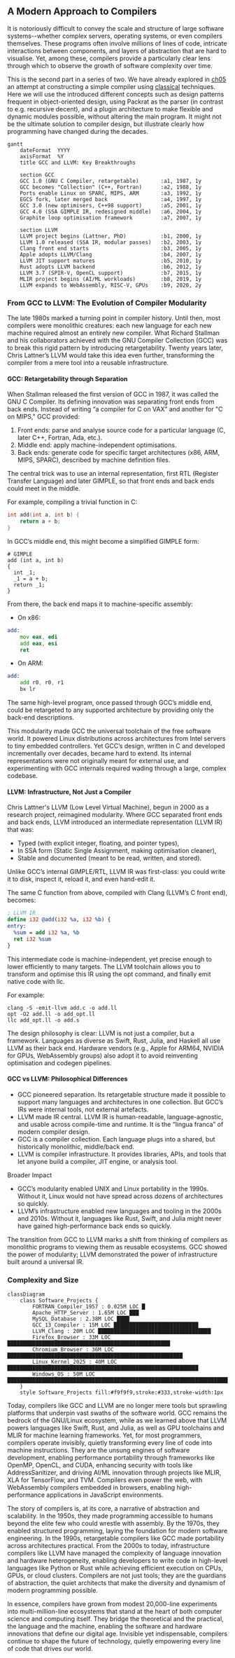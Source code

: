 
## A Modern Approach to Compilers

It is notoriously difficult to convey the scale and structure of large software systems--whether
complex servers, operating systems, or even compilers themselves. These programs often involve
millions of lines of code, intricate interactions between components, and layers of abstraction
that are hard to visualise. Yet, among these, compilers provide a particularly clear lens through
which to observe the growth of software complexity over time. 

This is the second part in a series of two. We have already explored in [ch05](./../../ch05/)
an attempt at constructing a simple compiler using [classical](./../../ch05/classic/) techniques.
Here we will use the introduced different concepts such as design patterns frequent in
object-oriented design, using Packrat as the parser (in contrast to e.g. recursive decent),
and a plugin architecture to make flexible and dynamic modules possible, without altering
the main program. It might not be the ultimate solution to compiler design, but illustrate
clearly how programming have changed during the decades.


```mermaid
gantt
    dateFormat  YYYY
    axisFormat  %Y
    title GCC and LLVM: Key Breakthroughs

    section GCC
    GCC 1.0 (GNU C Compiler, retargetable)       :a1, 1987, 1y
    GCC becomes "Collection" (C++, Fortran)      :a2, 1988, 1y
    Ports enable Linux on SPARC, MIPS, ARM       :a3, 1992, 1y
    EGCS fork, later merged back                 :a4, 1997, 1y
    GCC 3.0 (new optimisers, C++98 support)      :a5, 2001, 1y
    GCC 4.0 (SSA GIMPLE IR, redesigned middle)   :a6, 2004, 1y
    Graphite loop optimisation framework         :a7, 2007, 1y

    section LLVM
    LLVM project begins (Lattner, PhD)           :b1, 2000, 1y
    LLVM 1.0 released (SSA IR, modular passes)   :b2, 2003, 1y
    Clang front end starts                       :b3, 2005, 1y
    Apple adopts LLVM/Clang                      :b4, 2007, 1y
    LLVM JIT support matures                     :b5, 2010, 1y
    Rust adopts LLVM backend                     :b6, 2012, 1y
    LLVM 3.7 (SPIR-V, OpenCL support)            :b7, 2015, 1y
    MLIR project begins (AI/ML workloads)        :b8, 2019, 1y
    LLVM expands to WebAssembly, RISC-V, GPUs    :b9, 2020, 2y
```


### From GCC to LLVM: The Evolution of Compiler Modularity

The late 1980s marked a turning point in compiler history. Until then, most compilers were monolithic creatures:
each new language for each new machine required almost an entirely new compiler. What Richard Stallman and his
collaborators achieved with the GNU Compiler Collection (GCC) was to break this rigid pattern by introducing
retargetability. Twenty years later, Chris Lattner’s LLVM would take this idea even further, transforming the
compiler from a mere tool into a reusable infrastructure.


#### GCC: Retargetability through Separation

When Stallman released the first version of GCC in 1987, it was called the GNU C Compiler. Its defining innovation
was separating front ends from back ends. Instead of writing “a compiler for C on VAX” and another for "C on MIPS,"
GCC provided:
1. Front ends: parse and analyse source code for a particular language (C, later C++, Fortran, Ada, etc.).
2. Middle end: apply machine-independent optimisations.
3. Back ends: generate code for specific target architectures (x86, ARM, MIPS, SPARC), described by machine definition files.

The central trick was to use an internal representation, first RTL (Register Transfer Language) and later GIMPLE,
so that front ends and back ends could meet in the middle.

For example, compiling a trivial function in C:

```c
int add(int a, int b) {
    return a + b;
}
```

In GCC’s middle end, this might become a simplified GIMPLE form:

```gimple
# GIMPLE
add (int a, int b)
{
  int _1;
  _1 = a + b;
  return _1;
}
```

From there, the back end maps it to machine-specific assembly:
- On x86:
```asm
add:
    mov eax, edi
    add eax, esi
    ret
```
- On ARM:
```asm
add:
    add r0, r0, r1
    bx lr
```

The same high-level program, once passed through GCC’s middle end, could be retargeted to any supported
architecture by providing only the back-end descriptions.

This modularity made GCC the universal toolchain of the free software world. It powered Linux distributions
across architectures from Intel servers to tiny embedded controllers. Yet GCC’s design, written in C and
developed incrementally over decades, became hard to extend. Its internal representations were not originally
meant for external use, and experimenting with GCC internals required wading through a large, complex codebase.



#### LLVM: Infrastructure, Not Just a Compiler

Chris Lattner's LLVM (Low Level Virtual Machine), begun in 2000 as a research project, reimagined modularity.
Where GCC separated front ends and back ends, LLVM introduced an intermediate representation (LLVM IR) that was:
- Typed (with explicit integer, floating, and pointer types),
- In SSA form (Static Single Assignment, making optimisation cleaner),
- Stable and documented (meant to be read, written, and stored).

Unlike GCC’s internal GIMPLE/RTL, LLVM IR was first-class: you could write it to disk, inspect it, reload it,
and even hand-edit it.

The same C function from above, compiled with Clang (LLVM’s C front end), becomes:

```llvm
; LLVM IR
define i32 @add(i32 %a, i32 %b) {
entry:
  %sum = add i32 %a, %b
  ret i32 %sum
}
```

This intermediate code is machine-independent, yet precise enough to lower efficiently to many targets.
The LLVM toolchain allows you to transform and optimise this IR using the opt command, and finally emit
native code with llc.

For example:

```
clang -S -emit-llvm add.c -o add.ll
opt -O2 add.ll -o add_opt.ll
llc add_opt.ll -o add.s
```

The design philosophy is clear: LLVM is not just a compiler, but a framework. Languages as diverse as Swift,
Rust, Julia, and Haskell all use LLVM as their back end. Hardware vendors (e.g., Apple for ARM64, NVIDIA
for GPUs, WebAssembly groups) also adopt it to avoid reinventing optimisation and codegen pipelines.



#### GCC vs LLVM: Philosophical Differences

- GCC pioneered separation. Its retargetable structure made it possible to support many languages and
  architectures in one collection. But GCC’s IRs were internal tools, not external artefacts.
- LLVM made IR central. LLVM IR is human-readable, language-agnostic, and usable across compile-time
  and runtime. It is the “lingua franca” of modern compiler design.
- GCC is a compiler collection. Each language plugs into a shared, but historically monolithic, middle/back end.
- LLVM is compiler infrastructure. It provides libraries, APIs, and tools that let anyone build a compiler,
  JIT engine, or analysis tool.



Broader Impact

- GCC’s modularity enabled UNIX and Linux portability in the 1990s. Without it, Linux would not have spread
  across dozens of architectures so quickly.
- LLVM’s infrastructure enabled new languages and tooling in the 2000s and 2010s. Without it, languages
  like Rust, Swift, and Julia might never have gained high-performance back ends so quickly.

The transition from GCC to LLVM marks a shift from thinking of compilers as monolithic programs to viewing
them as reusable ecosystems. GCC showed the power of modularity; LLVM demonstrated the power of infrastructure
built around a universal IR.


### Complexity and Size

```mermaid
classDiagram
    class Software_Projects {
        FORTRAN_Compiler_1957 : 0.025M LOC █
        Apache_HTTP_Server : 1.65M LOC ███
        MySQL_Database : 2.38M LOC ████
        GCC_13_Compiler : 15M LOC ███████████████████████████
        LLVM_Clang : 20M LOC ████████████████████████████████████
        Firefox_Browser : 33M LOC ████████████████████████████████████████████████████
        Chromium_Browser : 36M LOC ████████████████████████████████████████████████████████
        Linux_Kernel_2025 : 40M LOC █████████████████████████████████████████████████████████████
        Windows_OS : 50M LOC ████████████████████████████████████████████████████████████████████████
    }
    style Software_Projects fill:#f9f9f9,stroke:#333,stroke-width:1px
```

Today, compilers like GCC and LLVM are no longer mere tools but sprawling platforms that underpin vast swaths
of the software world. GCC remains the bedrock of the GNU/Linux ecosystem, while as we learned above that LLVM
powers languages like Swift, Rust, and Julia, as well as GPU toolchains and MLIR for machine learning frameworks.
Yet, for most programmers, compilers operate invisibly, quietly transforming every line of code into machine
instructions. They are the unsung engines of software development, enabling performance portability through
frameworks like OpenMP, OpenCL, and CUDA, enhancing security with tools like AddressSanitizer, and driving AI/ML
innovation through projects like MLIR, XLA for TensorFlow, and TVM. Compilers even power the web, with WebAssembly
compilers embedded in browsers, enabling high-performance applications in JavaScript environments.

The story of compilers is, at its core, a narrative of abstraction and scalability. In the 1950s, they made
programming accessible to humans beyond the elite few who could wrestle with assembly. By the 1970s, they
enabled structured programming, laying the foundation for modern software engineering. In the 1990s, retargetable
compilers like GCC made portability across architectures practical. From the 2000s to today, infrastructure
compilers like LLVM have managed the complexity of language innovation and hardware heterogeneity, enabling
developers to write code in high-level languages like Python or Rust while achieving efficient execution on
CPUs, GPUs, or cloud clusters. Compilers are not just tools; they are the guardians of abstraction, the quiet
architects that make the diversity and dynamism of modern programming possible.

In essence, compilers have grown from modest 20,000-line experiments into multi-million-line ecosystems that
stand at the heart of both computer science and computing itself. They bridge the theoretical and the practical,
the language and the machine, enabling the software and hardware innovations that define our digital age.
Invisible yet indispensable, compilers continue to shape the future of technology, quietly empowering every
line of code that drives our world.

